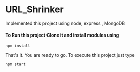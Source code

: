 # URL_Shrinker
Implemented this project using node, express , MongoDB

#### To Run this project Clone it and install modules using
```
npm install
```

That's it. You are ready to go. To execute this project just type
```
npm start
```
